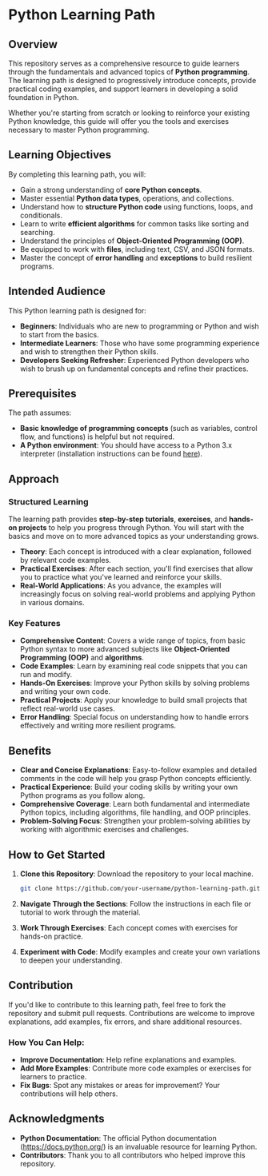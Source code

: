 # Python Learning Path

## Overview

This repository serves as a comprehensive resource to guide learners through the fundamentals and advanced topics of **Python programming**. The learning path is designed to progressively introduce concepts, provide practical coding examples, and support learners in developing a solid foundation in Python. 

Whether you're starting from scratch or looking to reinforce your existing Python knowledge, this guide will offer you the tools and exercises necessary to master Python programming.

## Learning Objectives

By completing this learning path, you will:

- Gain a strong understanding of **core Python concepts**.
- Master essential **Python data types**, operations, and collections.
- Understand how to **structure Python code** using functions, loops, and conditionals.
- Learn to write **efficient algorithms** for common tasks like sorting and searching.
- Understand the principles of **Object-Oriented Programming (OOP)**.
- Be equipped to work with **files**, including text, CSV, and JSON formats.
- Master the concept of **error handling** and **exceptions** to build resilient programs.

## Intended Audience

This Python learning path is designed for:

- **Beginners**: Individuals who are new to programming or Python and wish to start from the basics.
- **Intermediate Learners**: Those who have some programming experience and wish to strengthen their Python skills.
- **Developers Seeking Refresher**: Experienced Python developers who wish to brush up on fundamental concepts and refine their practices.

## Prerequisites

The path assumes:

- **Basic knowledge of programming concepts** (such as variables, control flow, and functions) is helpful but not required.
- **A Python environment**: You should have access to a Python 3.x interpreter (installation instructions can be found [here](https://www.python.org/downloads/)).

## Approach

### Structured Learning

The learning path provides **step-by-step tutorials**, **exercises**, and **hands-on projects** to help you progress through Python. You will start with the basics and move on to more advanced topics as your understanding grows.

- **Theory**: Each concept is introduced with a clear explanation, followed by relevant code examples.
- **Practical Exercises**: After each section, you'll find exercises that allow you to practice what you've learned and reinforce your skills.
- **Real-World Applications**: As you advance, the examples will increasingly focus on solving real-world problems and applying Python in various domains.

### Key Features

- **Comprehensive Content**: Covers a wide range of topics, from basic Python syntax to more advanced subjects like **Object-Oriented Programming (OOP)** and **algorithms**.
- **Code Examples**: Learn by examining real code snippets that you can run and modify.
- **Hands-On Exercises**: Improve your Python skills by solving problems and writing your own code.
- **Practical Projects**: Apply your knowledge to build small projects that reflect real-world use cases.
- **Error Handling**: Special focus on understanding how to handle errors effectively and writing more resilient programs.

## Benefits

- **Clear and Concise Explanations**: Easy-to-follow examples and detailed comments in the code will help you grasp Python concepts efficiently.
- **Practical Experience**: Build your coding skills by writing your own Python programs as you follow along.
- **Comprehensive Coverage**: Learn both fundamental and intermediate Python topics, including algorithms, file handling, and OOP principles.
- **Problem-Solving Focus**: Strengthen your problem-solving abilities by working with algorithmic exercises and challenges.

## How to Get Started

1. **Clone this Repository**: Download the repository to your local machine.
   
   ```bash
   git clone https://github.com/your-username/python-learning-path.git
   ```

2. **Navigate Through the Sections**: Follow the instructions in each file or tutorial to work through the material.
   
3. **Work Through Exercises**: Each concept comes with exercises for hands-on practice.

4. **Experiment with Code**: Modify examples and create your own variations to deepen your understanding.

## Contribution

If you'd like to contribute to this learning path, feel free to fork the repository and submit pull requests. Contributions are welcome to improve explanations, add examples, fix errors, and share additional resources.

### How You Can Help:
- **Improve Documentation**: Help refine explanations and examples.
- **Add More Examples**: Contribute more code examples or exercises for learners to practice.
- **Fix Bugs**: Spot any mistakes or areas for improvement? Your contributions will help others.

## Acknowledgments

- **Python Documentation**: The official Python documentation (https://docs.python.org/) is an invaluable resource for learning Python.
- **Contributors**: Thank you to all contributors who helped improve this repository.